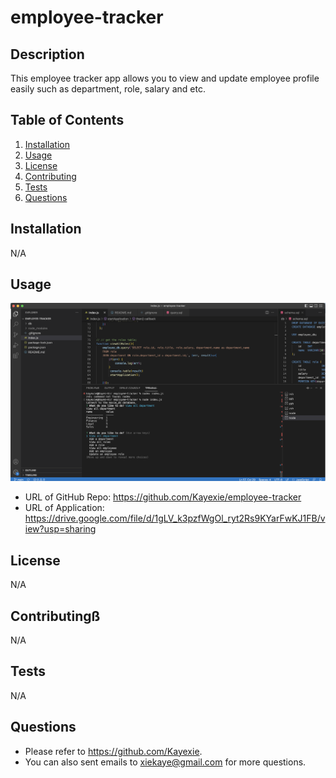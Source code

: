 # employee-tracker

## Description
   This employee tracker app allows you to view and update employee profile easily
   such as department, role, salary and etc.
   
## Table of Contents
1. [Installation](#installation)
2. [Usage](#usage)
3. [License](#license)
4. [Contributing](#contributing)
5. [Tests](#tests)
6. [Questions](#questions)
## Installation
   N/A
## Usage
   ![Screenshot](./img/screen.png)
   - URL of GitHub Repo: https://github.com/Kayexie/employee-tracker
   - URL of Application: https://drive.google.com/file/d/1gLV_k3pzfWgOl_ryt2Rs9KYarFwKJ1FB/view?usp=sharing
## License
   N/A
## Contributingß
   N/A
## Tests
   N/A
## Questions
   - Please refer to https://github.com/Kayexie.
   - You can also sent emails to xiekaye@gmail.com for more questions.